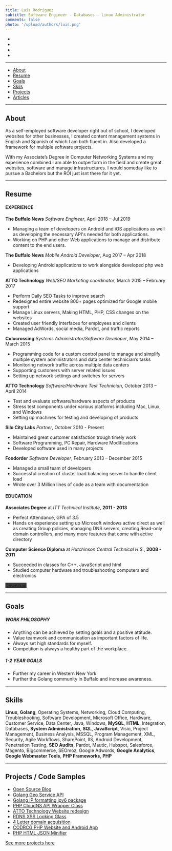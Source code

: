 ```yaml
---
title: Luis Rodriguez
subtitle: Software Engineer - Databases - Linux Administrator
comments: false
photo: '/upload/authors/luis.png'
---
```


<ul class="list-inline text-center">
    <!--<li>
    <a href="tel:17166989236" title="Call me" style="color: #404040;">
        <span class="icon-stack icon-lg">
        <i class="icon icon-circle icon-stack-2x"></i>
        <i class="icon icon-phone icon-stack-1x icon-inverse"></i>
        </span>
    </a>
    </li>-->
    <li>
    <a href="mailto:luis@silocitylabs.com" title="Email me" style="color: #404040;">
        <span class="icon-stack icon-lg">
        <i class="icon icon-circle icon-stack-2x"></i>
        <i class="icon icon-mail icon-stack-1x icon-inverse"></i>
        </span>
    </a>
    </li>
    <li>
    <a href="http://tra.li/portfolio-linkedin" title="LinkedIn" style="color: #404040;">
        <span class="icon-stack icon-lg">
        <i class="icon icon-circle icon-stack-2x"></i>
        <i class="icon icon-linkedin icon-stack-1x icon-inverse"></i>
        </span>
    </a>
    </li>
    <li>
    <a href="https://stackoverflow.com/users/1263788/ldrrp" title="Stack Overflow" style="color: #404040;">
        <span class="icon-stack icon-lg">
        <i class="icon icon-circle icon-stack-2x"></i>
        <i class="icon icon-stackoverflow icon-stack-1x icon-inverse"></i>
        </span>
    </a>
    </li>
    <li>
    <a href="https://github.com/ldrrp" title="Github" style="color: #404040;">
        <span class="icon-stack icon-lg">
        <i class="icon icon-circle icon-stack-2x"></i>
        <i class="icon icon-github icon-stack-1x icon-inverse"></i>
        </span>
    </a>
    </li>
</ul>

___
<ul class="list-inline text-center">
    <li><a href="#about">About</a></li>
    <li><a href="#resume">Resume</a></li>
    <li><a href="#goals">Goals</a></li>
    <li><a href="#skills">Skils</a></li>
    <li><a href="#projects-code-samples">Projects</a></li>
    <li><a href="#article-section">Articles</a></li>
</ul>

___
## About

As a self-employed software developer right out of school, I developed websites for other businesses, I created content management systems in English and Spanish of which I am both fluent in. Also developed a framework for multiple software projects.

With my Associate’s Degree in Computer Networking Systems and my experience combined I am able to outperform in the field and create great websites, software and manage infrastructures. I would someday like to pursue a Bachelors but the ROI just isnt there for it yet.

___
## Resume

#### EXPERIENCE

**The Buffalo News** _Software Engineer_, April 2018 – Jul 2019

 - Managing a team of developers on Android and iOS applications as well as developing the necessary API's needed for both applications.
 - Working on PHP and other Web applications to manage and distribute content to the end users.

**The Buffalo News** _Mobile Android Developer_, Aug 2017 – Apr 2018

 - Developing Android applications to work alongside developed php web applications

**ATTO Technology** _Web/SEO Marketing coordinator_, March 2015 – February 2017

 - Perform Daily SEO Tasks to improve search
 - Redesigned entire website 800+ pages optimized for Google mobile support
 - Manage Linux servers, Making HTML, PHP, CSS changes on the websites
 - Created user friendly interfaces for employees and clients
 - Managed AdWords, social media, Pardot, and traffic reports

**Colocrossing** _Systems Administrator/Software Developer_,  May 2014 – March 2015

 - Programming code for a custom control panel to manage and simplify multiple system administrators and data center technician’s tasks
 - Monitoring network traffic across multiple data centers
 - Supporting customers with server related issues
 - Setting up network settings and switches for servers

**ATTO Technology** _Software/Hardware Test Technician_,  October 2013 – April 2014

 - Test and evaluate software/hardware aspects of products
 - Stress test components under various platforms including Mac, Linux, and Windows
 - Setting up machines for testing and developing of products

**Silo City Labs** _Partner_,  October 2010 - Present

 - Maintained great customer satisfaction trough timely work
 - Software Programming, PC Repair, Hardware Modifications
 - Developed software used in many projects

**Foodorder** _Software Developer_, February 2013 – December 2015

 - Managed a small team of developers
 - Successful creation of cluster load balancing server to handle client load
 - Wrote over 3 Million lines of code as a team with documentation

#### EDUCATION

**Associates Degree**  at  _ITT Technical Institute_, **2011 - 2013**

 - Perfect Attendance, GPA of 3.5
 - Hands on experience setting up Microsoft windows active direct as well as creating Group policies, managing DNS servers, creating Read-only domain controllers, and many more features that come with active directory

**Computer Science Diploma** at  _Hutchinson Central Technical H.S._, **2008 - 2011**

 - Succeeded in classes for C++, JavaScript and html
 - Studied computer hardware and troubleshooting computers and electronics


<div class="text-center"><a href="http://tra.li/portfolio-resume" class="btn btn-lg btn-outline btn-danger" style="background-color: #404040; border-color: #272727;"><i class="icon icon-file-word" aria-hidden="true"></i> Download</a></div>

___
## Goals

##### WORK PHILOSOPHY
 - Anything can be achieved by setting goals and a positive attitude.
 - Value teamwork and communication as important factors of life.
 - Always set high standards for myself.
 - Competition is always a healthy part of the workplace.

##### 1-2 YEAR GOALS
 - Further my career in Western New York
 - Further the Golang community in Buffalo and increase awareness.

___
## Skills


**Linux**, **Golang**, Operating Systems, Networking, Cloud Computing, Troubleshooting, Software Development, Microsoft Office, Hardware, Customer Service, Data Center, Java, Windows,  **MySQL**,  **HTML**, Integration, Databases,  **System Administration**,  **SQL**,  **JavaScript**, Visio, Project Management, Business Analysis, MSSQL, Program Management, XML, Security, Agile Workflows, SharePoint, IIS, Android Development, Penetration Testing,  **SEO Audits**, Pardot, Mautic, Hubspot, Salesforce, Magento, Bigcommerce, SEOmoz, Google Adwords,  **Google Analytics**,  **Google Webmaster Tools**,  **PHP Frameworks**,  **PHP**


___
## Projects / Code Samples

 - [Open Source Blog](https://github.com/SiloCityLabs/blog)
 - [Golang Geo Service API](/post/projects/geo-api-service/)
 - [Golang IP formatting ipv6 package](/post/projects/ipformat/)
 - [PHP CloudNS API Wrapper Class](/post/projects/cloudns-api-php/)
 - [ATTO Technology Website redesign](/post/projects/atto-com/)
 - [RDNS XSS Looking Glass](/post/projects/lg-xss-cve/)
 - [4 Letter domain acquisition](/post/projects/atto-com-acquisition)
 - [CODRCG PHP Website and Android App](/post/projects/codrcg-com)
 - [PHP HTML JSON Minifier](/post/projects/php-json-html-minify)


<!--
luisdrodriguez.com carryover
https://github.com/SiloCityLabs/B2Backup
https://github.com/SiloCityLabs/monitor-daemon
megatouchmods.com
atto report generator
buffalo news paywall
Nexmo php lib
utf encode pro
go wireless
go pi data
voipsupply.com
blog seo score
Mautic Advanced Integration
Pardot Migration
Mautic
Pixelmon Gaming
Pixelmonmod
other client sites
-->


[See more projects here](/tags/luis-portfolio)
